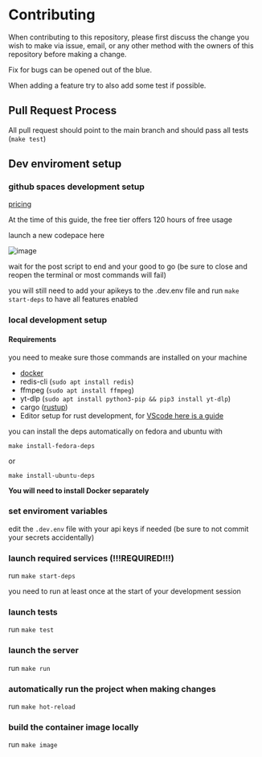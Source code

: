 # Contributing

When contributing to this repository, please first discuss the change you wish to make via issue,
email, or any other method with the owners of this repository before making a change.

Fix for bugs can be opened out of the blue.

When adding a feature try to also add some test if possible.

## Pull Request Process

All pull request should point to the main branch and should pass all tests (`make test`)

## Dev enviroment setup
### github spaces development setup
[pricing](https://docs.github.com/en/billing/managing-billing-for-github-codespaces/about-billing-for-github-codespaces) 

At the time of this guide, the free tier offers 120 hours of free usage

launch a new codepace here

![image](https://user-images.githubusercontent.com/4585690/236680399-36e2fc82-17fc-4b30-b914-686abbff191f.png)

wait for the post script to end and your good to go (be sure to close and reopen the terminal or most commands will fail)

you will still need to add your apikeys to the .dev.env file and run `make start-deps` to have all features enabled

### local development setup
#### Requirements

you need to meake sure those commands are installed on your machine
- [docker](https://docs.docker.com/desktop/install/linux-install/)
- redis-cli (`sudo apt install redis`)
- ffmpeg (`sudo apt install ffmpeg`)
- yt-dlp (`sudo apt install python3-pip && pip3 install yt-dlp`)
- cargo ([rustup](https://rustup.rs/))
- Editor setup for rust development, for [VScode here is a guide](https://code.visualstudio.com/docs/languages/rust)

you can install the deps automatically on fedora and ubuntu with

`make install-fedora-deps`

or

`make install-ubuntu-deps`

**You will need to install Docker separately**

### set enviroment variables

edit the `.dev.env` file with your api keys if needed (be sure to not commit your secrets accidentally)

### launch required services (!!!REQUIRED!!!)
run `make start-deps`

you need to run at least once at the start of your development session

### launch tests
run `make test`

### launch the server
run `make run`

### automatically run the project when making changes
run `make hot-reload`

### build the container image locally
run `make image`
